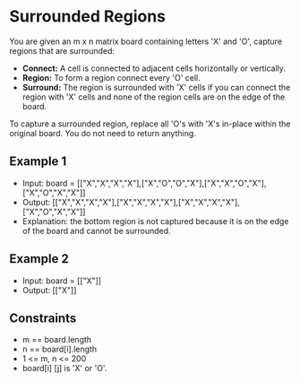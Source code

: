 # Surrounded Regions

You are given an m x n matrix board containing letters 'X' and 'O', capture regions that are surrounded:

- **Connect:** A cell is connected to adjacent cells horizontally or vertically.
- **Region:** To form a region connect every 'O' cell.
- **Surround:** The region is surrounded with 'X' cells if you can connect the region with 'X' cells and none of the region cells are on the edge of the board.

To capture a surrounded region, replace all 'O's with 'X's in-place within the original board. You do not need to return anything.

## Example 1

- Input: board = [["X","X","X","X"],["X","O","O","X"],["X","X","O","X"],["X","O","X","X"]]
- Output: [["X","X","X","X"],["X","X","X","X"],["X","X","X","X"],["X","O","X","X"]]
- Explanation: the bottom region is not captured because it is on the edge of the board and cannot be surrounded.

## Example 2

- Input: board = [["X"]]
- Output: [["X"]]

## Constraints

- m == board.length
- n == board[i].length
- 1 <= m, n <= 200
- board[i] [j] is 'X' or 'O'.
